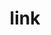 ---
layout: smileys&emotion
title: link
emoji: link
permalink: 🔗.html
image: assets/img/3moji/link.png
---